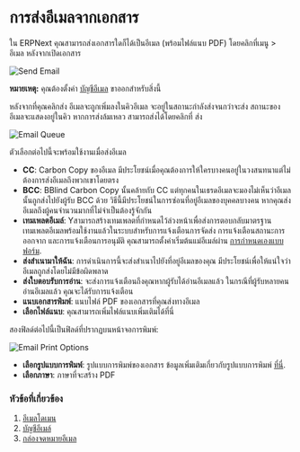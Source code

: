 <!-- add-breadcrumbs -->
# การส่งอีเมลจากเอกสาร

ใน ERPNext คุณสามารถส่งเอกสารใดก็ได้เป็นอีเมล (พร้อมไฟล์แนบ PDF) โดยคลิกที่เมนู > อีเมล หลังจากเปิดเอกสาร

<img class="screenshot" alt="Send Email" src="{{docs_base_url}}/assets/img/setup/email/send-email.gif">

**หมายเหตุ:** คุณต้องตั้งค่า [บัญชีอีเมล](/docs/user/manual/th/setting-up/email/email-account) ขาออกสำหรับสิ่งนี้

หลังจากที่คุณคลิกส่ง อีเมลจะถูกเพิ่มลงในคิวอีเมล จะอยู่ในสถานะกำลังส่งจนกว่าจะส่ง สถานะของอีเมลจะแสดงอยู่ในคิว หากการส่งล้มเหลว สามารถส่งได้โดยคลิกที่ ส่ง

![Email Queue](/docs/assets/img/setup/email/email-queue.png)

ตัวเลือกต่อไปนี้จะพร้อมใช้งานเมื่อส่งอีเมล

* **CC**: Carbon Copy ของอีเมล มีประโยชน์เมื่อคุณต้องการให้ใครบางคนอยู่ในวงสนทนาแต่ไม่ต้องการส่งอีเมลถึงพวกเขาโดยตรง
* **BCC**: BBlind Carbon Copy นั้นคล้ายกับ CC แต่ทุกคนในเธรดอีเมลจะมองไม่เห็นว่าอีเมลนั้นถูกส่งไปยังผู้รับ BCC ด้วย วิธีนี้มีประโยชน์ในการซ่อนที่อยู่อีเมลของบุคคลบางคน หากคุณส่งอีเมลถึงผู้คนจำนวนมากที่ไม่จำเป็นต้องรู้จักกัน
* **เทมเพลตอีเมล์**: Yสามารถสร้างเทมเพลตที่กำหนดไว้ล่วงหน้าเพื่อส่งการตอบกลับมาตรฐาน เทมเพลตอีเมลพร้อมใช้งานแล้วในระบบสำหรับการแจ้งเตือนการจัดส่ง การแจ้งเตือนสถานะการออกจาก และการแจ้งเตือนการอนุมัติ คุณสามารถตั้งค่าเริ่มต้นแม่อีเมล์ผ่าน [การกำหนดเองแบบฟอร์ม](/docs/user/manual/th/customize-erpnext/customize-form).
* **ส่งสำเนามาให้ฉัน**: การดำเนินการนี้จะส่งสำเนาไปยังที่อยู่อีเมลของคุณ มีประโยชน์เพื่อให้แน่ใจว่าอีเมลถูกส่งโดยไม่มีข้อผิดพลาด
* **ส่งใบตอบรับการอ่าน**: จะส่งการแจ้งเตือนถึงคุณหากผู้รับได้อ่านอีเมลแล้ว ในกรณีที่ผู้รับหลายคนอ่านอีเมลแล้ว คุณจะได้รับการแจ้งเตือน
* **แนบเอกสารพิมพ์**: แนบไฟล์ PDF ของเอกสารที่คุณส่งทางอีเมล
* **เลือกไฟล์แนบ**: คุณสามารถเพิ่มไฟล์แนบเพิ่มเติมได้ที่นี่

สองฟิลด์ต่อไปนี้เป็นฟิลด์ที่ปรากฏบนหน้าจอการพิมพ์:

![Email Print Options](/docs/assets/img/setup/email/email-print-options.png)

* **เลือกรูปแบบการพิมพ์**: รูปแบบการพิมพ์ของเอกสาร ข้อมูลเพิ่มเติมเกี่ยวกับรูปแบบการพิมพ์ [ที่นี่](/docs/user/manual/th/setting-up/print/print-format).
* **เลือกภาษา**: ภาษาที่จะสร้าง PDF

### หัวข้อที่เกี่ยวข้อง
1. [อีเมลโดเมน](/docs/user/manual/th/setting-up/email/email-domain)
1. [บัญชีอีเมล์](/docs/user/manual/th/setting-up/email/email-account)
1. [กล่องจดหมายอีเมล](/docs/user/manual/th/setting-up/email/email-inbox)
